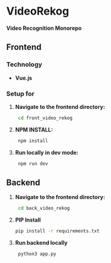 <!-- README.md -->

# VideoRekog

**Video Recognition Monorepo**

## Frontend

### Technology

- **Vue.js**

### Setup for

1. **Navigate to the frontend directory:**

   ```sh
    cd front_video_rekog

2. **NPM INSTALL:**

   ```sh
    npm install

3. **Run locally in dev mode:**

   ```sh
    npm run dev

## Backend
1. **Navigate to the frontend directory:**

   ```sh
    cd back_video_rekog

2. **PIP Install**
   ```sh
   pip install -r requirements.txt

3. **Run backend locally**

   ```sh
    python3 app.py